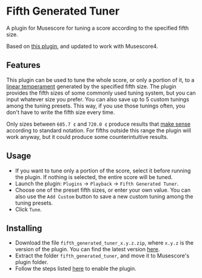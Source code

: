 # Fifth Generated Tuner
A plugin for Musescore for tuning a score according to the specified fifth size.

Based on [this plugin](https://musescore.org/en/project/fifths-based-tuning), and updated to work with Musescore4.

## Features
This plugin can be used to tune the whole score, or only a portion of it, to a [linear temperament](https://en.xen.wiki/w/Linear_temperament) generated by the specified fifth size.
The plugin provides the fifth sizes of some commonly used tuning system, but you can input whatever size you prefer.
You can also save up to 5 custom tunings among the tuning presets.  This way, if you use those tunings often, you don't have to write the fifth size every time.

Only sizes between `685.7 ¢` and `720.0 ¢` produce results that [make sense](https://en.xen.wiki/w/Diatonic_range) according to standard notation.
For fifths outside this range the plugin will work anyway, but it could produce some counterintuitive results.

## Usage
- If you want to tune only a portion of the score, select it before running the plugin. If nothing is selected, the entire score will be tuned.
- Launch the plugin: `Plugins` → `Playback` → `Fifth Generated Tuner`.
- Choose one of the preset fifth sizes, or enter your own value.  You can also use the `Add Custom` button to save a new custom tuning among the tuning presets.
- Click `Tune`.

## Installing
- Download the file `fifth_generated_tuner_x.y.z.zip`, where <code>x.y.z</code> is the version of the plugin.  You can find the latest version [here](https://github.com/looptailG/musescore-fifth-generated-tuner/releases/latest).
- Extract the folder `fifth_generated_tuner`, and move it to Musescore's plugin folder.
- Follow the steps listed [here](https://musescore.org/en/handbook/4/plugins#enable-disable) to enable the plugin.
